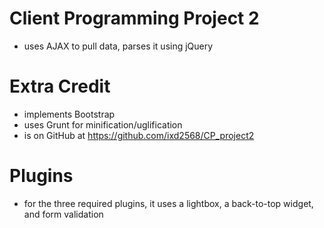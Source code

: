 Client Programming Project 2
============================

- uses AJAX to pull data, parses it using jQuery

Extra Credit
============
- implements Bootstrap
- uses Grunt for minification/uglification
- is on GitHub at https://github.com/ixd2568/CP_project2

Plugins
====
- for the three required plugins, it uses a lightbox, a back-to-top widget, and form validation
